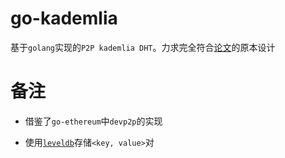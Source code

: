 # go-kademlia

基于`golang`实现的`P2P kademlia DHT`。力求完全符合[论文](http://www.ic.unicamp.br/~bit/ensino/mo809_1s13/papers/P2P/Kademlia-%20A%20Peer-to-Peer%20Information%20System%20Based%20on%20the%20XOR%20Metric%20.pdf)的原本设计

# 备注

* 借鉴了`go-ethereum`中`devp2p`的实现

* 使用[`leveldb`](https://github.com/syndtr/goleveldb)存储`<key, value>`对